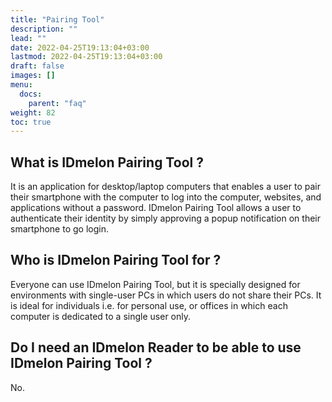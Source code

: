 ```yaml
---
title: "Pairing Tool"
description: ""
lead: ""
date: 2022-04-25T19:13:04+03:00
lastmod: 2022-04-25T19:13:04+03:00
draft: false
images: []
menu:
  docs:
    parent: "faq"
weight: 82
toc: true
---
```


## What is IDmelon Pairing Tool ?

It is an application for desktop/laptop computers that enables a user to pair their smartphone with the computer to log into the computer, websites, and applications without
a password. IDmelon Pairing Tool allows a user to authenticate their identity by simply approving a popup notification on their smartphone to go login.

## Who is IDmelon Pairing Tool for ?

Everyone can use IDmelon Pairing Tool, but it is specially designed for environments with single-user PCs in which users do not share their PCs. It is ideal for individuals
i.e. for personal use, or offices in which each computer is dedicated to a single user only.

## Do I need an IDmelon Reader to be able to use IDmelon Pairing Tool ?

No.
